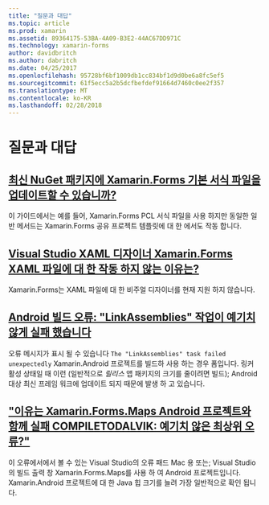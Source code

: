 ```yaml
---
title: "질문과 대답"
ms.topic: article
ms.prod: xamarin
ms.assetid: 89364175-53BA-4A09-B3E2-44AC67DD971C
ms.technology: xamarin-forms
author: davidbritch
ms.author: dabritch
ms.date: 04/25/2017
ms.openlocfilehash: 95728bf6bf1009db1cc834bf1d9d0be6a8fc5ef5
ms.sourcegitcommit: 61f5ecc5a2b5dcfbefdef91664d7460c0ee2f357
ms.translationtype: MT
ms.contentlocale: ko-KR
ms.lasthandoff: 02/28/2018
---
```

# <a name="frequently-asked-questions"></a>질문과 대답


## <a name="can-i-update-the-xamarinforms-default-template-to-a-newer-nuget-packageupdate-forms-templatemd"></a>[최신 NuGet 패키지에 Xamarin.Forms 기본 서식 파일을 업데이트할 수 있습니까?](update-forms-template.md)
이 가이드에서는 예를 들어, Xamarin.Forms PCL 서식 파일을 사용 하지만 동일한 일반 메서드는 Xamarin.Forms 공유 프로젝트 템플릿에 대 한 에서도 작동 합니다. 

## <a name="why-doesnt-the-visual-studio-xaml-designer-work-for-xamarinforms-xaml-filesforms-xaml-designermd"></a>[Visual Studio XAML 디자이너 Xamarin.Forms XAML 파일에 대 한 작동 하지 않는 이유는?](forms-xaml-designer.md)
Xamarin.Forms는 XAML 파일에 대 한 비주얼 디자이너를 현재 지원 하지 않습니다.

## <a name="android-build-error-the-linkassemblies-task-failed-unexpectedlyandroid-linkassemblies-errormd"></a>[Android 빌드 오류: "LinkAssemblies" 작업이 예기치 않게 실패 했습니다](android-linkassemblies-error.md)
오류 메시지가 표시 될 수 있습니다 `The "LinkAssemblies" task failed unexpectedly` Xamarin.Android 프로젝트를 빌드하 사용 하는 경우 폼입니다. 링커 활성 상태일 때 이런 (일반적으로 *릴리스* 앱 패키지의 크기를 줄이려면 빌드); Android 대상 최신 프레임 워크에 업데이트 되지 때문에 발생 하 고 있습니다. 


## <a name="why-does-my-xamarinformsmaps-android-project-fail-with-compiletodalvik--unexpected-top-level-errormaps-compiletodalvik-errormd"></a>["이유는 Xamarin.Forms.Maps Android 프로젝트와 함께 실패 COMPILETODALVIK: 예기치 않은 최상위 오류?"](maps-compiletodalvik-error.md)
이 오류에서에서 볼 수 있는 Visual Studio의 오류 패드 Mac 용 또는; Visual Studio의 빌드 출력 창 Xamarin.Forms.Maps를 사용 하 여 Android 프로젝트입니다. Xamarin.Android 프로젝트에 대 한 Java 힙 크기를 늘려 가장 일반적으로 확인 됩니다.

